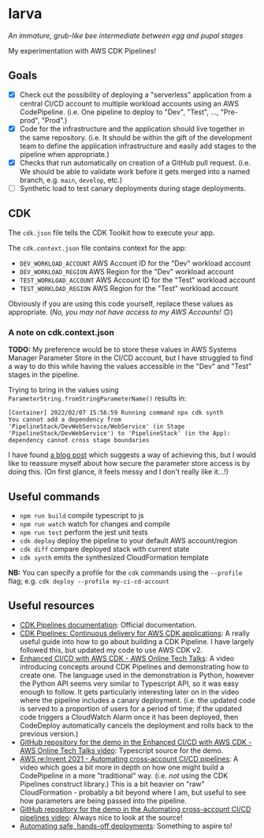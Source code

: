 # larva
_An immature, grub-like bee intermediate between egg and pupal stages_

My experimentation with AWS CDK Pipelines!

## Goals
* [x] Check out the possibility of deploying a "serverless" application from a central CI/CD account to
        multiple workload accounts using an AWS CodePipeline. (i.e. One pipeline to deploy to "Dev", "Test", ..., 
        "Pre-prod", "Prod".)
* [x] Code for the infrastructure and the application should live together in the same repository. (i.e.
        It should be within the gift of the development team to define the application infrastructure and 
        easily add stages to the pipeline when appropriate.)
* [x] Checks that run automatically on creation of a GitHub pull request. (i.e. We should be able to validate work
        before it gets merged into a named branch, e.g. `main`, `develop`, etc.)
* [ ] Synthetic load to test canary deployments during stage deployments.

## CDK

The `cdk.json` file tells the CDK Toolkit how to execute your app.

The `cdk.context.json` file contains context for the app:

* `DEV_WORKLOAD_ACCOUNT`   AWS Account ID for the "Dev" workload account
* `DEV_WORKLOAD_REGION`    AWS Region for the "Dev" workload account
* `TEST_WORKLOAD_ACCOUNT`  AWS Account ID for the "Test" workload account
* `TEST_WORKLOAD_REGION`   AWS Region for the "Test" workload account

Obviously if you are using this code yourself, replace these values as appropriate. (_No, you may not have access
to my AWS Accounts!_ :upside_down_face:)

### A note on cdk.context.json

**TODO:** My preference would be to store these values in AWS Systems Manager Parameter Store in the CI/CD account, 
but I have struggled to find a way to do this while having the values accessible in the "Dev" and "Test" stages in the
pipeline.

Trying to bring in the values using `ParameterString.fromStringParameterName()` results in:

```shell
[Container] 2022/02/07 15:56:59 Running command npx cdk synth
You cannot add a dependency from 'PipelineStack/DevWebService/WebService' (in Stage 'PipelineStack/DevWebService') to 'PipelineStack' (in the App): dependency cannot cross stage boundaries
```

I have found [a blog post](https://medium.com/swlh/aws-cdk-pipelines-real-world-tips-and-tricks-part-1-544601c3e90b#:~:text=Passing%20variables%20between%20stages%20is,value%20in%20the%20target%20stage.)
which suggests a way of achieving this, but I would like to reassure myself about how secure the parameter store access
is by doing this. (On first glance, it feels messy and I don't really like it...!)

## Useful commands

* `npm run build`   compile typescript to js
* `npm run watch`   watch for changes and compile
* `npm run test`    perform the jest unit tests
* `cdk deploy`      deploy the pipeline to your default AWS account/region
* `cdk diff`        compare deployed stack with current state
* `cdk synth`       emits the synthesized CloudFormation template

**NB:** You can specify a profile for the `cdk` commands using the `--profile` flag; 
e.g. `cdk deploy --profile my-ci-cd-account`

## Useful resources

* [CDK Pipelines documentation](https://docs.aws.amazon.com/cdk/api/v2/docs/aws-cdk-lib.pipelines-readme.html): Official
    documentation.
* [CDK Pipelines: Continuous delivery for AWS CDK applications](https://aws.amazon.com/blogs/developer/cdk-pipelines-continuous-delivery-for-aws-cdk-applications/):
    A really useful guide into how to go about building a CDK Pipeline. I have largely followed this, but updated my
    code to use AWS CDK v2.
* [Enhanced CI/CD with AWS CDK - AWS Online Tech Talks](https://www.youtube.com/watch?v=1ps0Wh19MHQ): A video introducing
    concepts around CDK Pipelines and demonstrating how to create one. The language used in the demonstration is Python,
    however the Python API seems very similar to Typescript API, so it was easy enough to follow. It gets particularly 
    interesting later on in the video where the pipeline includes a canary deployment. (i.e. the updated code is served
    to a proportion of users for a period of time; if the updated code triggers a CloudWatch Alarm once it has been
    deployed, then CodeDeploy automatically cancels the deployment and rolls back to the previous version.)
* [GitHub repository for the demo in the Enhanced CI/CD with AWS CDK - AWS Online Tech Talks video](https://github.com/aws-samples/cdk-pipelines-demo/tree/typescript):
    Typescript source for the demo.
* [AWS re:Invent 2021 - Automating cross-account CI/CD pipelines](https://www.youtube.com/watch?v=AF-pSRSGNks): A video
    which goes a bit more in depth on how one might build a CodePipeline in a more "traditional" way. (i.e. _not_ using
    the CDK Pipelines construct library.) This is a bit heavier on "raw" CloudFormation - probably a bit beyond where
    I am, but useful to see how parameters are being passed into the pipeline.
* [GitHub repository for the demo in the Automating cross-account CI/CD pipelines video](https://github.com/aws-samples/automate-cross-account-cicd-cfn-cdk):
    Always nice to look at the source!
* [Automating safe, hands-off deployments](https://aws.amazon.com/builders-library/automating-safe-hands-off-deployments/): 
    Something to aspire to!

